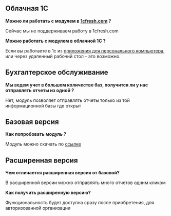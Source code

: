 ## Облачная 1С

**Можно ли работать с модулем в [1cfresh.com](https://1cfresh.com/about) ?**

Сейчас мы не поддерживаем работу в 1cfresh.com

**Можно работать с модулем в облачной 1С ?**

Если вы работаете в 1с из [приложения для персонального компьютера](https://v8.1c.ru/platforma/tonkiy-klient/), или через удаленный рабочий стол - это возможно.

## Бухгалтерское обслуживание

**Мы ведем учет в большом количестве баз, получится ли у нас отправлять отчеты из одной ?**

Нет, модуль позволяет отправлять отчеты только из той информационной базы где открыт

## Базовая версия

**Как попробовать модуль ?**

Модуль можно скачать по [ссылке](https://update.testkontur.ru/1c/v1/kext/data-processor)

## Расширенная версия

**Чем отличается расширенная версия от базовой?**

В расширенной версии можно отправлять много отчетов одним кликом

**Как получить расширенную версию?**

Функциональность будет доступна сразу после приобретения, для авторизованной организации
